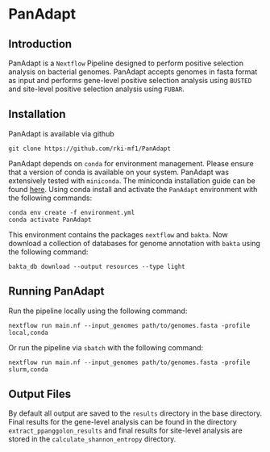 # PanAdapt

## Introduction
PanAdapt is a `Nextflow` Pipeline designed to perform positive selection analysis on bacterial genomes. PanAdapt accepts genomes in fasta format as input and performs gene-level positive selection analysis using `BUSTED` and site-level positive selection analysis using `FUBAR`. 

## Installation
PanAdapt is available via github
```
git clone https://github.com/rki-mf1/PanAdapt
```
PanAdapt depends on `conda` for environment management. Please ensure that a version of conda is available on your system. PanAdapt was extensively tested with `miniconda`. The miniconda installation guide can be found [here](https://docs.conda.io/projects/miniconda/en/latest/). Using conda install and activate the `PanAdapt` environment with the following commands:
```
conda env create -f environment.yml
conda activate PanAdapt
```
This environment contains the packages `nextflow` and `bakta`. Now download a collection of databases for genome annotation with `bakta` using the following command:
```
bakta_db download --output resources --type light
```

## Running PanAdapt
Run the pipeline locally using the following command:
```
nextflow run main.nf --input_genomes path/to/genomes.fasta -profile local,conda 
```
Or run the pipeline via `sbatch` with the following command:
```
nextflow run main.nf --input_genomes path/to/genomes.fasta -profile slurm,conda 
```

## Output Files
By default all output are saved to the `results` directory in the base directory. Final results for the gene-level analysis can be found in the directory `extract_ppanggolon_results` and final results for site-level analysis are stored in the `calculate_shannon_entropy` directory. 